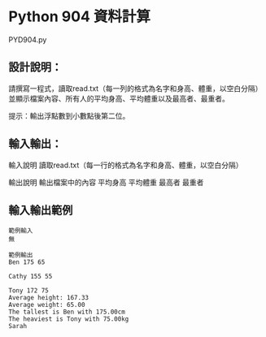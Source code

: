 # Python 904 資料計算
PYD904.py
## 設計說明：
請撰寫一程式，讀取read.txt（每一列的格式為名字和身高、體重，以空白分隔）並顯示檔案內容、所有人的平均身高、平均體重以及最高者、最重者。

提示：輸出浮點數到小數點後第二位。
## 輸入輸出：
輸入說明
讀取read.txt（每一行的格式為名字和身高、體重，以空白分隔）

輸出說明
輸出檔案中的內容
平均身高
平均體重
最高者
最重者

## 輸入輸出範例
```
範例輸入
無

範例輸出
Ben 175 65

Cathy 155 55

Tony 172 75
Average height: 167.33
Average weight: 65.00
The tallest is Ben with 175.00cm
The heaviest is Tony with 75.00kg
Sarah
```

